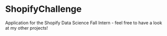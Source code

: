 # ShopifyChallenge
 Application for the Shopify Data Science Fall Intern - feel free to have a look at my other projects!
